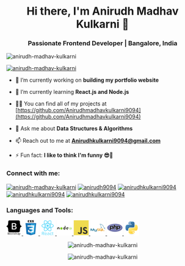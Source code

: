 <h1 align="center">Hi there, I'm Anirudh Madhav Kulkarni 👋</h1>
<h3 align="center">Passionate Frontend Developer | Bangalore, India</h3>

<p align="left"> <img src="https://komarev.com/ghpvc/?username=anirudh-madhav-kulkarni&label=Profile%20views&color=0e75b6&style=flat" alt="anirudh-madhav-kulkarni" /> </p>

<p align="left"> <a href="https://github.com/ryo-ma/github-profile-trophy"><img src="https://github-profile-trophy.vercel.app/?username=anirudh-madhav-kulkarni" alt="anirudh-madhav-kulkarni" /></a> </p>

- 🔭 I’m currently working on **building my portfolio website**

- 🌱 I’m currently learning **React.js and Node.js**

- 👨‍💻 You can find all of my projects at [https://github.com/Anirudhmadhavkulkarni9094](https://github.com/Anirudhmadhavkulkarni9094)

- 💬 Ask me about **Data Structures & Algorithms**

- 📫 Reach out to me at **Anirudhkulkarni9094@gmail.com**

- ⚡ Fun fact: **I like to think I'm funny 😎🤣**

<h3 align="left">Connect with me:</h3>
<p align="left">
<a href="https://linkedin.com/in/anirudh-madhav-kulkarni" target="blank"><img align="center" src="https://raw.githubusercontent.com/rahuldkjain/github-profile-readme-generator/master/src/images/icons/Social/linked-in-alt.svg" alt="anirudh-madhav-kulkarni" height="30" width="40" /></a>
<a href="https://www.codechef.com/users/anirudh9094" target="blank"><img align="center" src="https://cdn.jsdelivr.net/npm/simple-icons@3.1.0/icons/codechef.svg" alt="anirudh9094" height="30" width="40" /></a>
<a href="https://www.hackerrank.com/anirudhkulkarni9" target="blank"><img align="center" src="https://raw.githubusercontent.com/rahuldkjain/github-profile-readme-generator/master/src/images/icons/Social/hackerrank.svg" alt="anirudhkulkarni9094" height="30" width="40" /></a>
<a href="https://www.leetcode.com/anirudhkulkarni9094" target="blank"><img align="center" src="https://raw.githubusercontent.com/rahuldkjain/github-profile-readme-generator/master/src/images/icons/Social/leet-code.svg" alt="anirudhkulkarni9094" height="30" width="40" /></a>
<a href="https://www.hackerearth.com/anirudhkulkarni9094" target="blank"><img align="center" src="https://raw.githubusercontent.com/rahuldkjain/github-profile-readme-generator/master/src/images/icons/Social/hackerearth.svg" alt="anirudhkulkarni9094" height="30" width="40" /></a>
</p>

<h3 align="left">Languages and Tools:</h3>
<p align="left">
  <a href="https://getbootstrap.com" target="_blank" rel="noreferrer"> <img src="https://raw.githubusercontent.com/devicons/devicon/master/icons/bootstrap/bootstrap-plain-wordmark.svg" alt="bootstrap" width="40" height="40"/> </a>
  <a href="https://www.w3schools.com/css/" target="_blank" rel="noreferrer"> <img src="https://raw.githubusercontent.com/devicons/devicon/master/icons/css3/css3-original-wordmark.svg" alt="css3" width="40" height="40"/> </a>
  <a href="https://reactjs.org/" target="_blank" rel="noreferrer"> <img src="https://raw.githubusercontent.com/devicons/devicon/master/icons/react/react-original-wordmark.svg" alt="react" width="40" height="40"/> </a>
  <a href="https://nodejs.org" target="_blank" rel="noreferrer"> <img src="https://raw.githubusercontent.com/devicons/devicon/master/icons/nodejs/nodejs-original-wordmark.svg" alt="nodejs" width="40" height="40"/> </a>
  <a href="https://developer.mozilla.org/en-US/docs/Web/JavaScript" target="_blank" rel="noreferrer"> <img src="https://raw.githubusercontent.com/devicons/devicon/master/icons/javascript/javascript-original.svg" alt="javascript" width="40" height="40"/> </a>
  <a href="https://www.mysql.com/" target="_blank" rel="noreferrer"> <img src="https://raw.githubusercontent.com/devicons/devicon/master/icons/mysql/mysql-original-wordmark.svg" alt="mysql" width="40" height="40"/> </a>
  <a href="https://www.php.net" target="_blank" rel="noreferrer"> <img src="https://raw.githubusercontent.com/devicons/devicon/master/icons/php/php-original.svg" alt="php" width="40" height="40"/> </a>
  <a href="https://www.python.org" target="_blank" rel="noreferrer"> <img src="https://raw.githubusercontent.com/devicons/devicon/master/icons/python/python-original.svg" alt="python" width="40" height="40"/> </a>
</p>

<p align="center"><img src="https://github-readme-stats.vercel.app/api/top-langs?username=anirudh-madhav-kulkarni&show_icons=true&locale=en&layout=compact" alt="anirudh-madhav-kulkarni" /></p>

<p align="center"><img src="https://github-readme-stats.vercel.app/api?username=anirudh-madhav-kulkarni&show_icons=true&locale=en" alt="anirudh-madhav-kulkarni" /></p>
